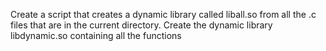 Create a script that creates a dynamic library called liball.so from all the .c files that are in the current directory.
Create the dynamic library libdynamic.so containing all the functions
